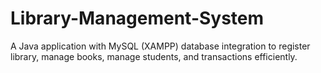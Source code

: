 # Library-Management-System
A Java application with MySQL (XAMPP) database integration to register library, manage books, manage students, and transactions efficiently.
